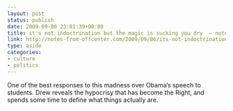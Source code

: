```yaml
---
layout: post
status: publish
date: 2009-09-06 23:01:39+00:00
title: it's not indoctrination but the magic is sucking you dry  – notes from off center
link: http://notes-from-offcenter.com/2009/09/06/its-not-indoctrination-but-the-magic-is-sucking-you-dry/
type: aside
categories:
- culture
- politics
---
```


One of the best responses to this madness over Obama’s speech to students. Drew reveals the hypocrisy that has become the Right, and spends some time to define what things actually are.
